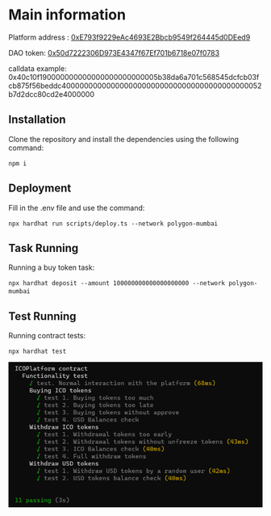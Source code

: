 # Main information
Platform address : [0xE793f9229eAc4693E2Bbcb9549f264445d0DEed9](https://mumbai.polygonscan.com/address/0xE793f9229eAc4693E2Bbcb9549f264445d0DEed9#code)

DAO token: [0x50d7222306D973E4347f67Ef701b6718e07f0783](https://mumbai.polygonscan.com/address/0x50d7222306D973E4347f67Ef701b6718e07f0783#code)

calldata example: 0x40c10f190000000000000000000000005b38da6a701c568545dcfcb03fcb875f56beddc400000000000000000000000000000000000000000052b7d2dcc80cd2e4000000


## Installation
Clone the repository and install the dependencies using the following command:
```
npm i
```

## Deployment
Fill in the .env file and use the command:
```
npx hardhat run scripts/deploy.ts --network polygon-mumbai
```

## Task Running
Running a buy token task: 
```
npx hardhat deposit --amount 100000000000000000000 --network polygon-mumbai
```
## Test Running
Running contract tests: 
```
npx hardhat test
```
![test screenshot](https://github.com/danilpimankin/ICO-platform/blob/main/screenshot.png)
